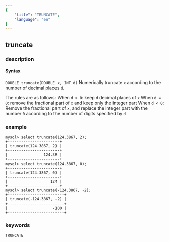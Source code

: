 ```yaml
---
{
    "title": "TRUNCATE",
    "language": "en"
}
---
```


<!-- 
Licensed to the Apache Software Foundation (ASF) under one
or more contributor license agreements.  See the NOTICE file
distributed with this work for additional information
regarding copyright ownership.  The ASF licenses this file
to you under the Apache License, Version 2.0 (the
"License"); you may not use this file except in compliance
with the License.  You may obtain a copy of the License at
  http://www.apache.org/licenses/LICENSE-2.0
Unless required by applicable law or agreed to in writing,
software distributed under the License is distributed on an
"AS IS" BASIS, WITHOUT WARRANTIES OR CONDITIONS OF ANY
KIND, either express or implied.  See the License for the
specific language governing permissions and limitations
under the License.
-->

## truncate

### description
#### Syntax

`DOUBLE truncate(DOUBLE x, INT d)`
Numerically truncate `x` according to the number of decimal places `d`.

The rules are as follows: 
When `d > 0`: keep `d` decimal places of `x` 
When `d = 0`: remove the fractional part of `x` and keep only the integer part 
When `d < 0`: Remove the fractional part of `x`, and replace the integer part with the number `0` according to the number of digits specified by `d`

### example

```
mysql> select truncate(124.3867, 2);
+-----------------------+
| truncate(124.3867, 2) |
+-----------------------+
|                124.38 |
+-----------------------+
mysql> select truncate(124.3867, 0);
+-----------------------+
| truncate(124.3867, 0) |
+-----------------------+
|                   124 |
+-----------------------+
mysql> select truncate(-124.3867, -2);
+-------------------------+
| truncate(-124.3867, -2) |
+-------------------------+
|                    -100 |
+-------------------------+
```

### keywords
	TRUNCATE
